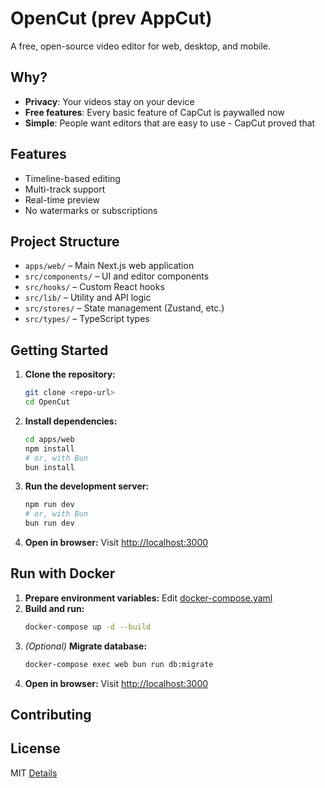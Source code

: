# OpenCut (prev AppCut)

A free, open-source video editor for web, desktop, and mobile.

## Why?

- **Privacy**: Your videos stay on your device
- **Free features**: Every basic feature of CapCut is paywalled now
- **Simple**: People want editors that are easy to use - CapCut proved that

## Features

- Timeline-based editing
- Multi-track support
- Real-time preview
- No watermarks or subscriptions

## Project Structure

- `apps/web/` – Main Next.js web application
- `src/components/` – UI and editor components
- `src/hooks/` – Custom React hooks
- `src/lib/` – Utility and API logic
- `src/stores/` – State management (Zustand, etc.)
- `src/types/` – TypeScript types

## Getting Started

1. **Clone the repository:**
   ```bash
   git clone <repo-url>
   cd OpenCut
   ```
2. **Install dependencies:**
   ```bash
   cd apps/web
   npm install
   # or, with Bun
   bun install
   ```
3. **Run the development server:**
   ```bash
   npm run dev
   # or, with Bun
   bun run dev
   ```
4. **Open in browser:**
   Visit [http://localhost:3000](http://localhost:3000)

## Run with Docker
1. **Prepare environment variables:**
   Edit [docker-compose.yaml](https://github.com/OpenCut-app/OpenCut/blob/main/docker-compose.yaml#L57-L64)
2. **Build and run:**
   ```bash
   docker-compose up -d --build
   ```
3. *(Optional)* **Migrate database:**
   ```bash
   docker-compose exec web bun run db:migrate
   ```
4. **Open in browser:**
   Visit [http://localhost:3000](http://localhost:3000)

## Contributing

## License

MIT [Details](LICENSE)
